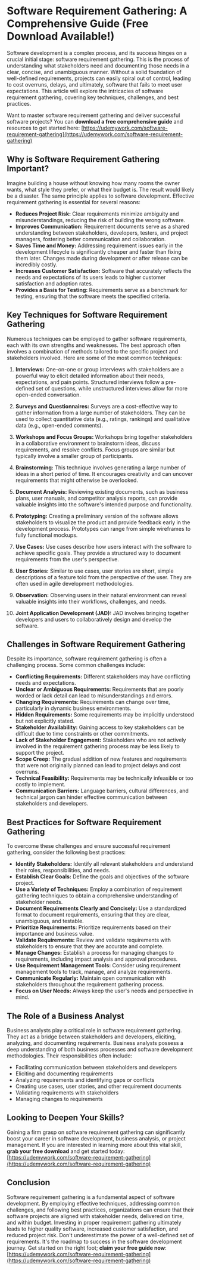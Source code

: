 # Software Requirement Gathering: A Comprehensive Guide (Free Download Available!)

Software development is a complex process, and its success hinges on a crucial initial stage: software requirement gathering.  This is the process of understanding what stakeholders need and documenting those needs in a clear, concise, and unambiguous manner. Without a solid foundation of well-defined requirements, projects can easily spiral out of control, leading to cost overruns, delays, and ultimately, software that fails to meet user expectations. This article will explore the intricacies of software requirement gathering, covering key techniques, challenges, and best practices.

Want to master software requirement gathering and deliver successful software projects?  You can **download a free comprehensive guide** and resources to get started here: [https://udemywork.com/software-requirement-gathering](https://udemywork.com/software-requirement-gathering)

## Why is Software Requirement Gathering Important?

Imagine building a house without knowing how many rooms the owner wants, what style they prefer, or what their budget is. The result would likely be a disaster.  The same principle applies to software development. Effective requirement gathering is essential for several reasons:

*   **Reduces Project Risk:**  Clear requirements minimize ambiguity and misunderstandings, reducing the risk of building the wrong software.
*   **Improves Communication:**  Requirement documents serve as a shared understanding between stakeholders, developers, testers, and project managers, fostering better communication and collaboration.
*   **Saves Time and Money:**  Addressing requirement issues early in the development lifecycle is significantly cheaper and faster than fixing them later. Changes made during development or after release can be incredibly costly.
*   **Increases Customer Satisfaction:**  Software that accurately reflects the needs and expectations of its users leads to higher customer satisfaction and adoption rates.
*   **Provides a Basis for Testing:**  Requirements serve as a benchmark for testing, ensuring that the software meets the specified criteria.

## Key Techniques for Software Requirement Gathering

Numerous techniques can be employed to gather software requirements, each with its own strengths and weaknesses. The best approach often involves a combination of methods tailored to the specific project and stakeholders involved.  Here are some of the most common techniques:

1.  **Interviews:**  One-on-one or group interviews with stakeholders are a powerful way to elicit detailed information about their needs, expectations, and pain points.  Structured interviews follow a pre-defined set of questions, while unstructured interviews allow for more open-ended conversation.

2.  **Surveys and Questionnaires:**  Surveys are a cost-effective way to gather information from a large number of stakeholders.  They can be used to collect quantitative data (e.g., ratings, rankings) and qualitative data (e.g., open-ended comments).

3.  **Workshops and Focus Groups:**  Workshops bring together stakeholders in a collaborative environment to brainstorm ideas, discuss requirements, and resolve conflicts.  Focus groups are similar but typically involve a smaller group of participants.

4.  **Brainstorming:** This technique involves generating a large number of ideas in a short period of time. It encourages creativity and can uncover requirements that might otherwise be overlooked.

5.  **Document Analysis:**  Reviewing existing documents, such as business plans, user manuals, and competitor analysis reports, can provide valuable insights into the software's intended purpose and functionality.

6.  **Prototyping:**  Creating a preliminary version of the software allows stakeholders to visualize the product and provide feedback early in the development process. Prototypes can range from simple wireframes to fully functional mockups.

7.  **Use Cases:**  Use cases describe how users interact with the software to achieve specific goals. They provide a structured way to document requirements from the user's perspective.

8.  **User Stories:**  Similar to use cases, user stories are short, simple descriptions of a feature told from the perspective of the user.  They are often used in agile development methodologies.

9.  **Observation:**  Observing users in their natural environment can reveal valuable insights into their workflows, challenges, and needs.

10. **Joint Application Development (JAD):** JAD involves bringing together developers and users to collaboratively design and develop the software.

## Challenges in Software Requirement Gathering

Despite its importance, software requirement gathering is often a challenging process. Some common challenges include:

*   **Conflicting Requirements:**  Different stakeholders may have conflicting needs and expectations.
*   **Unclear or Ambiguous Requirements:**  Requirements that are poorly worded or lack detail can lead to misunderstandings and errors.
*   **Changing Requirements:**  Requirements can change over time, particularly in dynamic business environments.
*   **Hidden Requirements:**  Some requirements may be implicitly understood but not explicitly stated.
*   **Stakeholder Availability:**  Gaining access to key stakeholders can be difficult due to time constraints or other commitments.
*   **Lack of Stakeholder Engagement:**  Stakeholders who are not actively involved in the requirement gathering process may be less likely to support the project.
*   **Scope Creep:**  The gradual addition of new features and requirements that were not originally planned can lead to project delays and cost overruns.
*   **Technical Feasibility:**  Requirements may be technically infeasible or too costly to implement.
*   **Communication Barriers:** Language barriers, cultural differences, and technical jargon can hinder effective communication between stakeholders and developers.

## Best Practices for Software Requirement Gathering

To overcome these challenges and ensure successful requirement gathering, consider the following best practices:

*   **Identify Stakeholders:**  Identify all relevant stakeholders and understand their roles, responsibilities, and needs.
*   **Establish Clear Goals:**  Define the goals and objectives of the software project.
*   **Use a Variety of Techniques:**  Employ a combination of requirement gathering techniques to obtain a comprehensive understanding of stakeholder needs.
*   **Document Requirements Clearly and Concisely:**  Use a standardized format to document requirements, ensuring that they are clear, unambiguous, and testable.
*   **Prioritize Requirements:**  Prioritize requirements based on their importance and business value.
*   **Validate Requirements:**  Review and validate requirements with stakeholders to ensure that they are accurate and complete.
*   **Manage Changes:**  Establish a process for managing changes to requirements, including impact analysis and approval procedures.
*   **Use Requirement Management Tools:**  Consider using requirement management tools to track, manage, and analyze requirements.
*   **Communicate Regularly:**  Maintain open communication with stakeholders throughout the requirement gathering process.
*   **Focus on User Needs:**  Always keep the user's needs and perspective in mind.

## The Role of a Business Analyst

Business analysts play a critical role in software requirement gathering. They act as a bridge between stakeholders and developers, eliciting, analyzing, and documenting requirements. Business analysts possess a deep understanding of both business processes and software development methodologies.  Their responsibilities often include:

*   Facilitating communication between stakeholders and developers
*   Eliciting and documenting requirements
*   Analyzing requirements and identifying gaps or conflicts
*   Creating use cases, user stories, and other requirement documents
*   Validating requirements with stakeholders
*   Managing changes to requirements

## Looking to Deepen Your Skills?

Gaining a firm grasp on software requirement gathering can significantly boost your career in software development, business analysis, or project management. If you are interested in learning more about this vital skill, **grab your free download** and get started today: [https://udemywork.com/software-requirement-gathering](https://udemywork.com/software-requirement-gathering)

## Conclusion

Software requirement gathering is a fundamental aspect of software development. By employing effective techniques, addressing common challenges, and following best practices, organizations can ensure that their software projects are aligned with stakeholder needs, delivered on time, and within budget. Investing in proper requirement gathering ultimately leads to higher quality software, increased customer satisfaction, and reduced project risk. Don't underestimate the power of a well-defined set of requirements. It's the roadmap to success in the software development journey. Get started on the right foot; **claim your free guide now**: [https://udemywork.com/software-requirement-gathering](https://udemywork.com/software-requirement-gathering)
